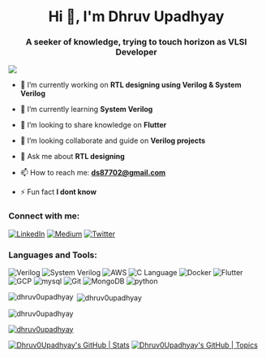 <h1 align="center">Hi 👋, I'm Dhruv Upadhyay</h1>
<h3 align="center">A seeker of knowledge, trying to touch horizon as VLSI Developer</h3>

[![](https://visitcount.itsvg.in/api?id=dhruv0upadhyay&icon=0&color=0)](https://visitcount.itsvg.in)

- 🔭 I’m currently working on **RTL designing using Verilog & System Verilog**

- 🌱 I’m currently learning **System Verilog**

- 👯 I’m looking to share knowledge on **Flutter**

- 🤝 I’m looking collaborate and guide on **Verilog projects**

- 💬 Ask me about **RTL designing**

- 📫 How to reach me: **ds87702@gmail.com**

- ⚡ Fun fact **I dont know**

<h3 align="left">Connect with me:</h3>
<p align="left">
<a href="https://www.linkedin.com/in/dhruv-upadhyay-/"><img src="https://img.shields.io/badge/LinkedIn-blue?logo=LinkedIn&logoColor=white" alt="LinkedIn"></a>
<a href="https://ds87702.medium.com/"><img src="https://img.shields.io/badge/Medium-black?logo=Medium&logoColor=white" alt="Medium"></a>
<a href="https://twitter.com/Dhruv_Indovator"><img src="https://img.shields.io/badge/Twitter-blue?logo=twitter&logoColor=white" alt="Twitter"></a>
</p>

<h3 align="left">Languages and Tools:</h3>
<p>
<img src="https://img.shields.io/badge/Verilog-8fce00?" alt="Verilog">  <img src="https://img.shields.io/badge/System_Verilog-8a6309?" alt="System Verilog">
  <img src="https://img.shields.io/badge/AWS-black?logo=amazon+aws" alt="AWS">  <img src="https://img.shields.io/static/v1?label=&message=C+Language&color=white&logo=c" alt="C Language">  <img src="https://img.shields.io/badge/Docker-white?logo=docker" alt="Docker">  <img src="https://img.shields.io/badge/Flutter-1e4263?logo=flutter&logoColor=blue" alt="Flutter">  <img src="https://img.shields.io/badge/GCP-black?logo=google+cloud" alt="GCP">  <img src="https://img.shields.io/badge/mysql-white?logo=mysql" alt="mysql">  <img src="https://img.shields.io/badge/Git-white?logo=git" alt="Git">  <img src="https://img.shields.io/badge/MongoDB-white?logo=MongoDB" alt="MongoDB">  <img src="https://img.shields.io/badge/python-lightblue?logo=python" alt="python">
</p>

<p><img align="left" src="https://github-readme-stats.vercel.app/api/top-langs?username=dhruv0upadhyay&show_icons=true&theme=dark&locale=en&layout=compact" alt="dhruv0upadhyay" /></p>

<p>&nbsp;<img align="center" src="https://github-readme-stats.vercel.app/api?username=dhruv0upadhyay&show_icons=true&theme=dracula&locale=en" alt="dhruv0upadhyay" /></p>

<p><img align="center" src="https://github-readme-streak-stats.herokuapp.com/?user=dhruv0upadhyay&theme=dark" alt="dhruv0upadhyay" /></p>

<p align="left"> <a href="https://github.com/ryo-ma/github-profile-trophy"><img src="https://github-profile-trophy.vercel.app/?username=dhruv0upadhyay" alt="dhruv0upadhyay" /></a> </p>

[![Dhruv0Upadhyay's GitHub | Stats](https://stats.quine.sh/Dhruv0Upadhyay/github?theme=dark)](https://quine.sh?utm_source=widgets&utm_campaign=Dhruv0Upadhyay)
[![Dhruv0Upadhyay's GitHub | Topics](https://stats.quine.sh/Dhruv0Upadhyay/topics-over-time?theme=dark)](https://quine.sh?utm_source=widgets&utm_campaign=Dhruv0Upadhyay)
